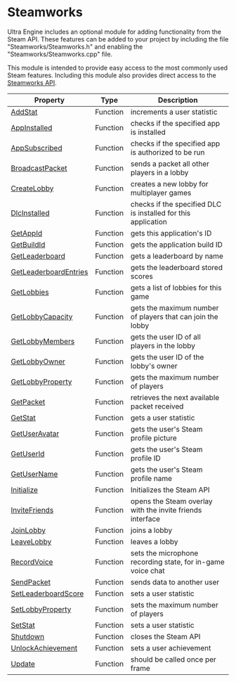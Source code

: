 # Steamworks

Ultra Engine includes an optional module for adding functionality from the Steam API. These features can be added to your project by including the file "Steamworks/Steamworks.h" and enabling the "Steamworks/Steamworks.cpp" file.

This module is intended to provide easy access to the most commonly used Steam features. Including this module also provides direct access to the [Steamworks API](https://partner.steamgames.com/doc/api).

| Property | Type | Description |
|---|---|---|
| [AddStat](Steamworks_AddStat.md) | Function | increments a user statistic |
| [AppInstalled](Steamworks_AppInstalled.md) | Function | checks if the specified app is installed |
| [AppSubscribed](Steamworks_AppSubscribed.md) | Function | checks if the specified app is authorized to be run |
| [BroadcastPacket](Steamworks_BroadcastPacket.md) | Function | sends a packet all other players in a lobby |
| [CreateLobby](Steamworks_CreateLobby.md) | Function | creates a new lobby for multiplayer games |
| [DlcInstalled](Steamworks_DlcInstalled.md) | Function | checks if the specified DLC is installed for this application |
| [GetAppId](Steamworks_GetAppId.md) | Function | gets this application's ID |
| [GetBuildId](Steamworks_GetBuildId.md) | Function | gets the application build ID |
| [GetLeaderboard](Steamworks_GetLeaderboard.md) | Function | gets a leaderboard by name |
| [GetLeaderboardEntries](Steamworks_GetLeaderboardEntries.md) | Function | gets the leaderboard stored scores |
| [GetLobbies](Steamworks_GetLobbies.md) | Function | gets a list of lobbies for this game |
| [GetLobbyCapacity](Steamworks_GetLobbyCapacity.md) | Function | gets the maximum number of players that can join the lobby |
| [GetLobbyMembers](Steamworks_GetLobbyMembers.md) | Function | gets the user ID of all players in the lobby |
| [GetLobbyOwner](Steamworks_GetLobbyOwner.md) | Function | gets the user ID of the lobby's owner |
| [GetLobbyProperty](Steamworks_GetLobbyCapacity.md) | Function | gets the maximum number of players |
| [GetPacket](Steamworks_GetPacket.md) | Function | retrieves the next available packet received |
| [GetStat](Steamworks_GetStat.md) | Function | gets a user statistic |
| [GetUserAvatar](Steamworks_GetUserAvatar.md) | Function | gets the user's Steam profile picture |
| [GetUserId](Steamworks_GetUserId.md) | Function | gets the user's Steam profile ID |
| [GetUserName](Steamworks_GetUserName.md) | Function | gets the user's Steam profile name |
| [Initialize](Steamworks_Initialize.md) | Function | Initializes the Steam API |
| [InviteFriends](Steamworks_InviteFriends.md) | Function | opens the Steam overlay with the invite friends interface |
| [JoinLobby](Steamworks_JoinLobby.md) | Function | joins a lobby |
| [LeaveLobby](Steamworks_LeaveLobby.md) | Function | leaves a lobby |
| [RecordVoice](Steamworks_RecordVoice.md) | Function | sets the microphone recording state, for in-game voice chat |
| [SendPacket](Steamworks_SendPacket.md) | Function | sends data to another user |
| [SetLeaderboardScore](Steamworks_SetLeaderboardScore.md) | Function | sets a user statistic |
| [SetLobbyProperty](Steamworks_SetLobbyCapacity.md) | Function | sets the maximum number of players |
| [SetStat](Steamworks_SetStat.md) | Function | sets a user statistic |
| [Shutdown](Steamworks_Shutdown.md) | Function | closes the Steam API |
| [UnlockAchievement](Steamworks_UnlockAchievement.md) | Function | sets a user achievement |
| [Update](Steamworks_Update.md) | Function | should be called once per frame |
